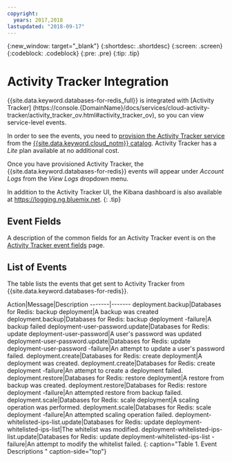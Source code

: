 ```yaml
---
copyright:
  years: 2017,2018
lastupdated: "2018-09-17"
---
```


{:new_window: target="_blank"}
{:shortdesc: .shortdesc}
{:screen: .screen}
{:codeblock: .codeblock}
{:pre: .pre}
{:tip: .tip}

# Activity Tracker Integration

{{site.data.keyword.databases-for-redis_full}} is integrated with  [Activity Tracker]
(https://console.{DomainName}/docs/services/cloud-activity-tracker/activity_tracker_ov.html#activity_tracker_ov), so you can view service-level events.

In order to see the events, you need to [provision the Activity Tracker service](https://console.{DomainName}/docs/services/cloud-activity-tracker/how-to/provision.html#provision) from the [{{site.data.keyword.cloud_notm}}  catalog](https://console.{DomainName}/catalog/services/activity-tracker). Activity Tracker has a _Lite_ plan available at no additional cost.

Once you have provisioned Activity Tracker, the {{site.data.keyword.databases-for-redis}} events will appear under _Account Logs_ from the _View Logs_ dropdown menu. 

In addition to the Activity Tracker UI, the Kibana dashboard is also available at https://logging.ng.bluemix.net.
{: .tip}

## Event Fields
A description of the common fields for an Activity Tracker event is on the [Activity Tracker event fields](https://console.{DomainName}/docs/services/cloud-activity-tracker/at_event.html#at_event) page.

## List of Events

The table lists the events that get sent to Activity Tracker from {{site.data.keyword.databases-for-redis}}.

Action|Message|Description
-------|-------
deployment.backup|Databases for Redis: backup deployment|A backup was created
deployment.backup|Databases for Redis: backup deployment -failure|A backup failed
deployment-user-password.update|Databases for Redis: update deployment-user-password|A user's password was updated
deployment-user-password.update|Databases for Redis: update deployment-user-password -failure|An attempt to update a user's password failed.
deployment.create|Databases for Redis: create deployment|A deployment was created.
deployment.create|Databases for Redis: create deployment -failure|An attempt to create a deployment failed.
deployment.restore|Databases for Redis: restore deployment|A restore from backup was created.
deployment.restore|Databases for Redis: restore deployment -failure|An attempted restore from backup failed.
deployment.scale|Databases for Redis: scale deployment|A scaling operation was performed.
deployment.scale|Databases for Redis: scale deployment -failure|An attempted scaling operation failed.
deployment-whitelisted-ips-list.update|Databases for Redis: update deployment-whitelisted-ips-list|The whitelist was modified.
deployment-whitelisted-ips-list.update|Databases for Redis: update deployment-whitelisted-ips-list -failure|An attempt to modify the whitelist failed.
{: caption="Table 1. Event Descriptions " caption-side="top"}